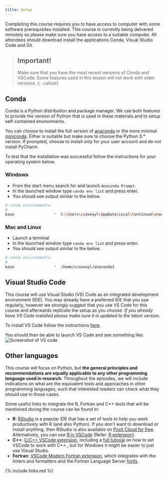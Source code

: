 ```yaml
---
title: Setup
---
```


Completing this course requires you to have access to computer with some
software prerequisites installed. This course is currently being delivered
remotely so please make sure you have access to a suitable computer. All
attendees should download install the applications Conda, Visual Studio Code and
Git.

> ## Important!
>
> Make sure that you have the most recent versions of Conda and VSCode. Some
> features used in this lesson will not work with older versions.
{: .callout}

## Conda

Conda is a Python distribution and package manager. We use both features to
provide the version of Python that is used in these materials and to setup
self-contained environments.

You can choose to install the full version of [anaconda][] or the more minimal
[miniconda][]. Either is suitable but make sure to choose the Python 3.*
version. If prompted, choose to install only for your user account and do not
install PyCharm.

[anaconda]: https://docs.anaconda.com/anaconda/install/
[miniconda]: https://docs.conda.io/projects/conda/en/latest/user-guide/install/

To test that the installation was successful follow the instructions for your
operating system below.

### Windows

* From the start menu search for and launch `Anaconda Prompt`.
* In the launched window type `conda env list` and press enter.
* You should see output similar to the below.

```bash
# conda environments:
#
base                  *  C:\Users\ccaveayl\AppData\Local\Continuum\anaconda3\
```

### Mac and Linux

* Launch a terminal
* In the launched window type `conda env list` and press enter.
* You should see output similar to the below.

```bash
# conda environments:
#
base                  *  /home/ccaveayl/anaconda3
```

## Visual Studio Code

This course will use Visual Studio (VS) Code as an integrated development
environment (IDE). You may already have a preferred IDE that you use regularly,
however we strongly suggest that you use VS Code for this course and afterwards
replicate the setup as you choose. *If you already have VS Code installed please
make sure it is updated to the latest version.*

To install VS Code follow the instructions
[here](https://code.visualstudio.com).

You should then be able to launch VS Code and see something like:
![Screenshot of VS code](fig/vs-code.png)

## Other languages

This course will focus on Python, but **the general principles and recommendations are
equally applicable to any other programming language used in research**. Throughout the
episodes, we will include indications on what are the equivalent tools and approaches in
other programming languages, such that interested readers can check what they should use 
in those cases.

Some useful links to integrate the R, Fortran and C++ tools that will be mentioned during the
course can be found in:

- **R**: [RStudio](https://posit.co/download/rstudio-desktop/) is a popular IDE that has a set of tools to help you work productively with R (and also Python). If you don't want to download or install anything, then RStudio is also available on [Posit Cloud for free](https://posit.cloud/plans?utm_source=Website&utm_medium=IDE_Download&_gl=1*1owmnjw*_ga*NTgyNzIxNzg5LjE3MTI1ODc0Mzk.*_ga_2C0WZ1JHG0*MTcyODg5NzQ4My4yNi4wLjE3Mjg4OTc0ODMuMC4wLjA.). Alternatively, you can use [R in VSCode](https://code.visualstudio.com/docs/languages/r) (Refer: [R extension](https://marketplace.visualstudio.com/items?itemName=REditorSupport.r)).
- **C++**: [C/C++ VSCode extension](https://marketplace.visualstudio.com/items?itemName=ms-vscode.cpptools), including a [full tutorial](https://code.visualstudio.com/docs/languages/cpp) on how to set VSCode to work with C++., but for Windows it might be easier to just use Visual Studio.
- **Fortran**: [VSCode Modern Fortran extension](https://fortran-lang.github.io/vscode-fortran-support/), which integrates with the linters and formatters and the Fortran Language Server [fortls](https://fortls.fortran-lang.org/).


{% include links.md %}
